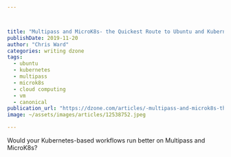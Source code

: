 ```yaml
---



title: "Multipass and MicroK8s- the Quickest Route to Ubuntu and Kubernetes?"
publishDate: 2019-11-20
author: "Chris Ward"
categories: writing dzone
tags: 
  - ubuntu
  - kubernetes
  - multipass
  - microk8s
  - cloud computing
  - vm
  - canonical
publication_url: "https://dzone.com/articles/-multipass-and-microk8s-the-quickest-route-to-ubun"
image: ~/assets/images/articles/12538752.jpeg

---
```

Would your Kubernetes-based workflows run better on Multipass and MicroK8s?

